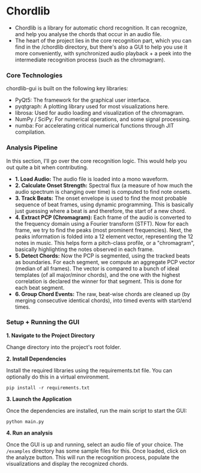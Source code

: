 
# Chordlib

* Chordlib is a library for automatic chord recognition. It can recognize, and help you analyse the chords that occur in an audio file.
* The heart of the project lies in the core recognition part, which you can find in the /chordlib directory, but there's also a GUI to help you use it more conveniently, with synchronized audio playback + a peek into the intermediate recognition process (such as the chromagram).

### Core Technologies

chordlib-gui is built on the following key libraries:

* PyQt5: The framework for the graphical user interface.
* pyqtgraph: A plotting library used for most visualizations here.
* librosa: Used for audio loading and visualization of the chromagram.
* NumPy / SciPy: For numerical operations, and some signal processing.
* numba: For accelerating critical numerical functions through JIT compilation.

### Analysis Pipeline
In this section, I'll go over the core recognition logic. This would help you out quite a bit when contributing.
-   **1. Load Audio:** The audio file is loaded into a mono waveform.
-   **2. Calculate Onset Strength:** Spectral flux (a measure of how much the audio spectrum is changing over time) is computed to find note onsets.
-   **3. Track Beats:** The onset envelope is used to find the most probable sequence of beat frames, using dynamic programming. This is basically just guessing where a beat is and therefore, the start of a new chord. 
-   **4. Extract PCP (Chromagram):** Each frame of the audio is converted to the frequency domain using a Fourier transform (STFT). Now for each frame, we try to find the peaks (most prominent frequencies). Next, the peaks information is folded into a 12 element vector, representing the 12 notes in music. This helps form a pitch-class profile, or a "chromagram", basically highlighting the notes observed in each frame.
-   **5. Detect Chords:** Now the PCP is segmented, using the tracked beats as boundaries. For each segment, we compute an aggregate PCP vector (median of all frames). The vector is compared to a bunch of ideal templates (of all major/minor chords), and the one with the highest correlation is declared the winner for that segment. This is done for each beat segment.
-   **6. Group Chord Events:** The raw, beat-wise chords are cleaned up (by merging consecutive identical chords), into timed events with start/end times.

###  Setup + Running the GUI

**1. Navigate to the Project Directory**

Change directory into the project's root folder.

**2. Install Dependencies**

Install the required libraries using the requirements.txt file. 
You can optionally do this in a virtual environment.

```
pip install -r requirements.txt
```

**3. Launch the Application**

Once the dependencies are installed, run the main script to start the GUI:

```
python main.py
```
**4. Run an analysis**

Once the GUI is up and running, select an audio file of your choice. The `/examples` directory has some sample files for this. Once loaded, click on the analyze button. This will run the recognition process, populate the visualizations and display the recognized chords.